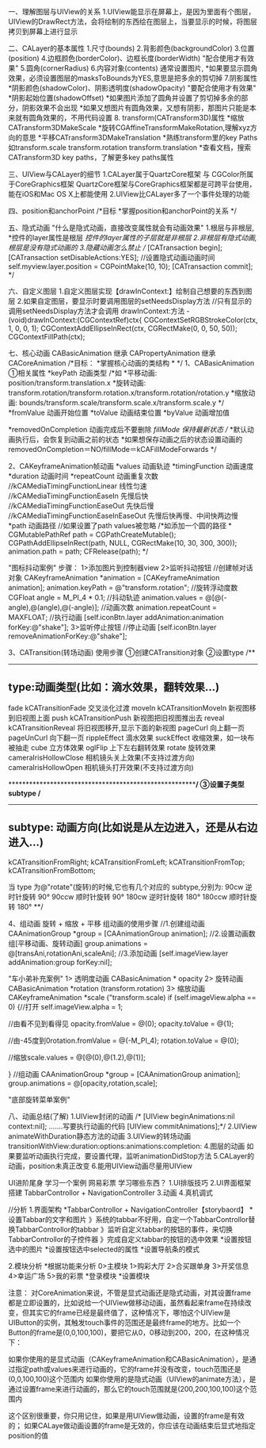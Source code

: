 一、理解图层与UIView的关系
1.UIView能显示在屏幕上，是因为里面有个图层，UIView的DrawRect方法，会将绘制的东西绘在图层上，当要显示的时候，将图层拷贝到屏幕上进行显示

二、CALayer的基本属性
1.尺寸(bounds)
2.背影颜色(backgroundColor)
3.位置(position)
4.边框颜色(borderColor)、边框长度(borderWidth) "配合使用才有效果"
5.圆角(cornerRadius)
6.内容对象(contents) 通常设置图片,
  *如果要显示圆角效果，必须设置图层的masksToBounds为YES,意思是把多余的剪切掉
7.阴影属性
  *阴影颜色(shadowColor)、阴影透明度(shadowOpacity) "要配合使用才有效果"
  *阴影起始位置(shadowOffset)
  *如果图片添加了圆角并设置了剪切掉多余的部分，阴影效果不会出现
  *如果又想图片有圆角效果，又想有阴影，那图片只能是本来就有圆角效果的，不用代码设置
8. transform(CATransform3D)属性
   *缩放CATransform3DMakeScale
   *旋转CGAffineTransformMakeRotation,理解xyz方向的意思
   *平移CATransform3DMakeTranslation
   *熟练transform里的key Paths 如transform.scale transform.rotation transform.translation
   *查看文档，搜索CATransform3D key paths，了解更多key paths属性

三、UIView与CALayer的细节
1.CALayer属于QuartzCore框架 与 CGColor所属于CoreGraphics框架
  QuartzCore框架与CoreGraphics框架都是可跨平台使用，能在iOS和Mac OS X上都能使用
2.UIView比CALayer多了一个事件处理的功能

四、position和anchorPoint
/*目标
 *掌握position和anchorPoint的关系
 */

五、隐式动画
"什么是隐式动画，直接改变属性就会有动画效果"
1.根层与非根层,
  *控件的layer属性是根层
  *控件的layer属性的子层就是非根层
2.非根层有隐式动画,根层是没有隐式动画的
3.隐藏动画怎么禁止
/*
 [CATransaction begin];
 [CATransaction setDisableActions:YES];
 //设置隐式动画动画时间
  self.myview.layer.position = CGPointMake(10, 10);
 [CATransaction commit];
 */

六、自定义图层
1.自定义图层实现【drawInContext:】绘制自己想要的东西到图层
2.如果自定图层，要显示时要调用图层的setNeedsDisplay方法
//只有显示的调用setNeedsDisplay方法才会调用 drawInContext:方法
-(void)drawInContext:(CGContextRef)ctx{
CGContextSetRGBStrokeColor(ctx, 1, 0, 0, 1);
CGContextAddEllipseInRect(ctx, CGRectMake(0, 0, 50, 50));
CGContextFillPath(ctx);


七、核心动画
CABasicAnimation 继承 CAPropertyAnimation 继承 CACoreAnimation
/*目标：
 *掌握核心动画的类结构
 *
 */
1、CABasicAnimation
①相关属性
*keyPath 动画类型
/*如
 *平移动画: position/transform.translation.x
 *旋转动画: transform.rotation/transform.rotation.x/transform.rotation/rotation.y
 *缩放动画: bounds/transform.scale/transform.scale.x/transform.scale.y
 */
*fromValue 动画开始位置
*toValue 动画结束位置
*byValue 动画增加值
    
*removedOnCompletion 动画完成后不要删除
*fillMode 保持最新状态
/*
 *默认动画执行后，会恢复到动画之前的状态
 *如果想保存动画之后的状态设置动画的removedOnCompletion＝NO/fillMode＝kCAFillModeForwards
 */

2、CAKeyframeAnimation帧动画
*values 动画轨迹
*timingFunction 动画速度
*duration 动画时间
*repeatCount 动画重复次数
//kCAMediaTimingFunctionLinear 线性匀速
//kCAMediaTimingFunctionEaseIn 先慢后快
//kCAMediaTimingFunctionEaseOut 先快后慢
//kCAMediaTimingFunctionEaseInEaseOut 先慢后快再慢、中间快两边慢
*path 动画路径
//如果设置了path values被忽略
/*如添加一个圆的路径
*
CGMutablePathRef path = CGPathCreateMutable();
CGPathAddEllipseInRect(path, NULL, CGRectMake(10, 30, 300, 300));
animation.path = path;
CFRelease(path);
*/

"图标抖动案例"
步骤：
1>添加图片到控制器view
2>监听抖动按钮
  //创建帧对话对象
  CAKeyframeAnimation *animation = [CAKeyframeAnimation animation];
  animation.keyPath = @"transform.rotation";
  //旋转浮动度数
  CGFloat angle = M_PI_4 * 0.1;
  //抖动轨迹
  animation.values = @[@(-angle),@(angle),@(-angle)];
  //动画次数
  animation.repeatCount = MAXFLOAT;
  //执行动画
  [self.iconBtn.layer addAnimation:animation forKey:@"shake"];
3>监听停止按钮
  //停止动画
   [self.iconBtn.layer removeAnimationForKey:@"shake"];

3、CATransition(转场动画)
使用步骤
①创建CATransition对象
②设置type
/**
 *******************************************************
 type:动画类型(比如：滴水效果，翻转效果...)
 -------------------------------------------------------
 fade kCATransitionFade 交叉淡化过渡
 moveIn kCATransitionMoveIn 新视图移到旧视图上面
 push kCATransitionPush 新视图把旧视图推出去
 reveal kCATransitionReveal 将旧视图移开,显示下面的新视图
 pageCurl               向上翻一页
 pageUnCurl             向下翻一页
 rippleEffect             滴水效果
 suckEffect 收缩效果，如一块布被抽走
 cube                   立方体效果
 oglFlip              上下左右翻转效果
 rotate     旋转效果
 cameraIrisHollowClose 相机镜头关上效果(不支持过渡方向)
 cameraIrisHollowOpen 相机镜头打开效果(不支持过渡方向)
 
 ********************************************************/
③设置子类型subtype
/**
 *******************************************************
 subtype: 动画方向(比如说是从左边进入，还是从右边进入...)
 ------------------------------------------------------
 kCATransitionFromRight;
 kCATransitionFromLeft;
 kCATransitionFromTop;
 kCATransitionFromBottom;
 
 当 type 为@"rotate"(旋转)的时候,它也有几个对应的 subtype,分别为:
 90cw 逆时针旋转 90°
 90ccw 顺时针旋转 90°
 180cw 逆时针旋转 180°
 180ccw  顺时针旋转 180°
 **/

4、组动画
旋转 + 缩放 + 平移
组动画的使用步骤
//1.创建组动画
CAAnimationGroup *group = [CAAnimationGroup animation];
//2.设置动画数组[平移动画、旋转动画]
group.animations = @[transAni,rotationAni,scaleAni];
//3.添加动画
[self.imageView.layer addAnimation:group forKey:nil];


"车小弟补充案例"
1> 透明度动画 CABasicAnimation * opacity
2> 旋转动画 CABasicAnimation *rotation (transform.rotation)
3> 缩放动画CAKeyframeAnimation *scale ("transform.scale)
if (self.imageView.alpha == 0) {//打开
   self.imageView.alpha = 1;
   
   //由看不见到看得见 opacity.fromValue = @(0); opacity.toValue = @(1);
   
   //由-45度到0rotation.fromValue = @(-M_PI_4);  rotation.toValue = @(0);
   
   //缩放scale.values = @[@(0),@(1.2),@(1)];
   
}
//组动画
CAAnimationGroup *group = [CAAnimationGroup animation];
group.animations = @[opacity,rotation,scale];

"底部旋转菜单案例"

八、动画总结(了解)
1.UIView封闭的动画
/*
[UIView beginAnimations:nil context:nil];
.......写要执行动画的代码
[UIView commitAnimations];*/
2.UIView animateWithDuration静态方法的动画
3.UIView的转场动画transitionWithView:duration:options:animations:completion:
4.图层的动画 如果要监听动画执行完成，要设置代理，监听animationDidStop方法
5.CALayer的动画，position未真正改变
6.能用UIView动画尽量用UIView
                                   
UI进阶尾身
学习一个案例
网易彩票
学习哪些东西？
1.UI排版技巧
2.UI界面框架搭建 TabbarControllor + NavigationController
3.动画
4.真机调式

//分析
1.界面架构
*TabbarControllor + NavigationController【storybaord】
*设置Tabbar的文字和图片
》系统的tabbar不好用，自定一个TabbarControllor替换TabbarControllor的tabbar
》监听自定义tabbar的按钮的事件，来切换TabbarControllor的子控件器
》完成自定义tabbar的按钮的选中效果
*设置按钮选中的图片
*设置按钮选中selected的属性
*设置导航条的模式

2.模块分析
*根据功能来分析
0>主模块
1>购彩大厅
2>合买跟单身
3>开奖信息
4>幸运广场
5>我的彩票
*登录模块
*设置模块

注意：
对CoreAnimation来说，不管是显式动画还是隐式动画，对其设置frame都是立即设置的，比如说给一个UIView做移动动画，虽然看起来frame在持续改变，但其实它的frame已经是最终值了，这种情况下，哪怕这个UIView是UIButton的实例，其触发touch事件的范围还是最终frame的地方。比如一个Button的frame是(0,0,100,100)，要把它从0，0移动到200，200，在这种情况下：

如果你使用的是显式动画（CAKeyframeAnimation和CABasicAnimation），是通过指定path或values来进行动画的，它的frame并没有改变，touch范围还是(0,0,100,100)这个范围内
如果你使用的是隐式动画（UIView的animate方法），是通过设置frame来进行动画的，那么它的touch范围就是(200,200,100,100)这个范围内

这个区别很重要，你只用记住，如果是用UIView做动画，设置的frame是有效的；
如果CALaye做动画设置的frame是无效的，你应该在动画结束后显式地指定position的值

